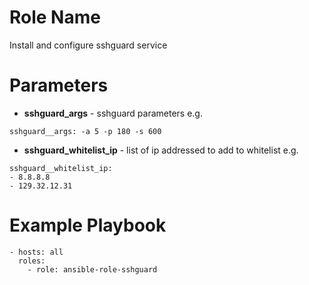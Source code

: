 Role Name
=========

Install and configure sshguard service

Parameters
=========

* **sshguard_args** - sshguard parameters
e.g.
```
sshguard__args: -a 5 -p 180 -s 600
```

* **sshguard_whitelist_ip** - list of ip addressed to add to whitelist
e.g.
```
sshguard__whitelist_ip:
- 8.8.8.8
- 129.32.12.31
```

Example Playbook
=========

```
- hosts: all
  roles:
    - role: ansible-role-sshguard
```
